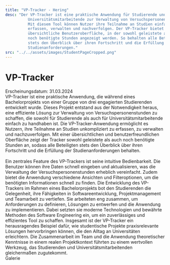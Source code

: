 ```yaml
---
title: "VP-Tracker - Hering"
desc: "Der VP-Tracker ist eine praktische Anwendung für Studierende und
          Universitätsmitarbeitende zur Verwaltung von Versuchspersonenstunden.
          Mit diesem Tool können Nutzer ihre Teilnahme an Studien einfach
          erfassen, verwalten und nachverfolgen. Der VP-Tracker bietet eine
          übersichtliche Benutzeroberfläche, in der sowohl geleistete als auch
          noch benötigte Stunden angezeigt werden. So behalten alle Beteiligten
          stets den Überblick über ihren Fortschritt und die Erfüllung der
          Studienanforderungen."
src: "../../assets/images/StudentPageCropped.png"
---
```


<div class="containermd">
<h1>VP-Tracker</h1>
<div class="date">
Erscheinungsdatum: 31.03.2024
</div>

<div class="mainText">
VP-Tracker ist eine praktische Anwendung, die während eines Bachelorprojekts von einer Gruppe von drei engagierten Studierenden entwickelt wurde. Dieses Projekt entstand aus der Notwendigkeit heraus, eine effiziente Lösung zur Verwaltung von Versuchspersonenstunden zu schaffen, die sowohl für Studierende als auch für Universitätsmitarbeitende einfach zu handhaben ist. Die VP-Tracker-Anwendung ermöglicht es Nutzern, ihre Teilnahme an Studien unkompliziert zu erfassen, zu verwalten und nachzuverfolgen. Mit einer übersichtlichen und benutzerfreundlichen Oberfläche zeigt der Tracker sowohl geleistete als auch noch benötigte Stunden an, sodass alle Beteiligten stets den Überblick über ihren Fortschritt und die Erfüllung der Studienanforderungen behalten. </br> </br> Ein zentrales Feature des VP-Trackers ist seine intuitive Bedienbarkeit. Die Benutzer können ihre Daten schnell eingeben und aktualisieren, was die Verwaltung der Versuchspersonenstunden erheblich vereinfacht. Zudem bietet die Anwendung verschiedene Ansichten und Filteroptionen, um die benötigten Informationen schnell zu finden. Die Entwicklung des VP-Trackers im Rahmen eines Bachelorprojekts bot den Studierenden die Gelegenheit, ihre Fähigkeiten in Softwareentwicklung, Projektmanagement und Teamarbeit zu vertiefen. Sie arbeiteten eng zusammen, um Anforderungen zu definieren, Lösungen zu entwerfen und die Anwendung zu implementieren. Dabei setzten sie moderne Technologien und bewährte Methoden des Software Engineering ein, um ein zuverlässiges und effizientes Tool zu schaffen. Insgesamt ist der VP-Tracker ein herausragendes Beispiel dafür, wie studentische Projekte praxisrelevante Lösungen hervorbringen können, die den Alltag an Universitäten erleichtern. Die Zusammenarbeit im Team und die Anwendung theoretischer Kenntnisse in einem realen Projektkontext führten zu einem wertvollen Werkzeug, das Studierenden und Universitätsmitarbeitenden gleichermaßen zugutekommt.

<div class="galery">
Galerie
</div>
<Carousel></Carousel>

</div>

</div>